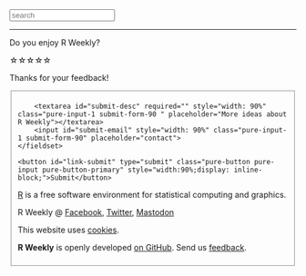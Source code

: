 
<form id="search-form" target="_blank" action="/search.html" method="get">
<label for="search-box"></label>
<input type="text" class="github-search-box" id="search-box" name="query" placeholder="search">
</form>

<script>
document.getElementById('search-form').addEventListener('submit', function(e){
    e.preventDefault();
    var value_search = document.getElementById('search-box').value;
    _paq.push(['trackSiteSearch',
        value_search,
        document.URL,
        0
    ]);
    setTimeout(function(){
       document.location = "https://github.com/rweekly/rweekly.org/search?utf8=%E2%9C%93&q=" + encodeURIComponent(value_search) + "+extension%3Ar+extension%3Amd&type=Code";
    }, 250);
});
</script>

<hr/>

<div class="fb-page" data-href="https://www.facebook.com/rweekly/" data-small-header="false" data-adapt-container-width="true" data-hide-cover="false" data-show-facepile="true"></div>

<p></p>

Do you enjoy R Weekly?

<div id="star-rating" class="rating" style="margin-bottom:10px;" >
<span class="stars-item" data-value="5">☆</span><span class="stars-item" data-value="4">☆</span><span class="stars-item" data-value="3">☆</span><span class="stars-item" data-value="2">☆</span><span class="stars-item" data-value="1">☆</span>
</div>

<form id="submit-form" class="hided-form pure-form" style="margin-bottom: 20px;">
    <p id="res-text">Thanks for your feedback!</p>
    <fieldset class="pure-group">

        <textarea id="submit-desc" required="" style="width: 90%" class="pure-input-1 submit-form-90 " placeholder="More ideas about R Weekly"></textarea>
        <input id="submit-email" style="width: 90%" class="pure-input-1 submit-form-90" placeholder="contact">
    </fieldset>

    <button id="link-submit" type="submit" class="pure-button pure-input pure-button-primary" style="width:90%;display: inline-block;">Submit</button>
</form>
<div style="display: none;" id="dialog" title="Submission Status">
  <p></p>
</div>

<script>

function stars_on_clicks() {
    if(this.getAttribute('click-done') !== "true"){
        // handle stars
        var stars = document.querySelectorAll('#star-rating .stars-item');
        var chosen_value = parseInt(this.getAttribute('data-value'));

        for(var jj=0; jj!=stars.length;jj++){
            var curr = parseInt(stars[jj].getAttribute('data-value'));
            if (curr > chosen_value){
                stars[jj].innerHTML = '';
            }else{
                stars[jj].innerHTML = "★";
            }
            stars[jj].setAttribute('click-done',"true");
        }

        // handle xhr
        var final_url = "https://api.rweekly.org/rating?value=" + chosen_value + "&path=" + encodeURIComponent(window.location.href);

        var xhr = new XMLHttpRequest();
        var time_xhr = (new Date()).getTime();
        xhr.open("GET", final_url);
        xhr.onreadystatechange = function() {
            if (xhr.readyState == 4 && ( xhr.status == 200 || xhr.status == 304 )) {
                var xhr_res = JSON.parse(xhr.responseText);
                if (xhr_res.hasOwnProperty('error')){
                    document.getElementById('res-text').innerHTML = 'Thanks! You already voted today!';
                    _paq.push(['trackEvent', "submit-rating", "error", xhr_res.error, (new Date()).getTime() - time_xhr]);
                } else {
                    _paq.push(['trackEvent', "submit-rating", "done", chosen_value, (new Date()).getTime() - time_xhr]);
                }
            }
        }
        xhr.send();
        _paq.push(['trackEvent', "submit-rating", "begin", chosen_value]);

        // handle show form
        document.getElementById('submit-form').classList.remove('hided-form');
        document.getElementById('submit-form').setAttribute('stars-num', chosen_value);

    }
}

document.addEventListener("DOMContentLoaded", function () {
    var stars = document.querySelectorAll('#star-rating .stars-item');
    for(var ii=0; ii!=stars.length;ii++){
        stars[ii].addEventListener("click", stars_on_clicks.bind(stars[ii]));
        stars[ii].addEventListener("touchend", stars_on_clicks.bind(stars[ii]));
    };

    document.getElementById( "submit-form" ).addEventListener( "submit", function(e) {
    e.preventDefault();

    var final_url = {};
    final_url.value = (document.getElementById('submit-form').getAttribute('stars-num'));
    final_url.desc = (document.getElementById('submit-desc').value);
    final_url.email = (document.getElementById('submit-email').value);

    var xhr = new XMLHttpRequest();
    var time_xhr = (new Date()).getTime();
    xhr.open("POST", "https://api.rweekly.org/feedback", true);
    xhr.onreadystatechange = function() {
        if (xhr.readyState == 4 && ( xhr.status == 200 || xhr.status == 304 )) {
            var xhr_res = JSON.parse(xhr.responseText);
            if (xhr_res.hasOwnProperty('error')){
                document.getElementById('dialog').firstElementChild.innerHTML = 'Sorry, there are too many requests. You can also talk to us with Twitter or Google Group!';
                _paq.push(['trackEvent', "submit-feedback", "error", (new Date()).getTime() - time_xhr]);
            } else {
                _paq.push(['trackEvent', "submit-feedback", "done", (new Date()).getTime() - time_xhr]);
                var words;

                document.getElementById('dialog').firstElementChild.innerHTML = 'Thanks for your feedback!';
                document.getElementById('submit-desc').value = '';
                document.getElementById('submit-email').value = '';
            }
            $( "#dialog" ).dialog({
                show: {
                    effect: "fade",
                    duration: 300
                },
                hide: {
                    effect: "fade",
                    duration: 300
                }
            });
        }
    }
    xhr.setRequestHeader("Content-Type", "application/json;charset=UTF-8");
    xhr.send(JSON.stringify(final_url));
    _paq.push(['trackEvent', "submit-feedback", "begin"]);
    });
});

</script>

[R](https://www.r-project.org/) is a free software environment for statistical computing and graphics.

R Weekly @ [Facebook](https://facebook.com/rweekly), [Twitter](https://twitter.com/rweekly_org), [Mastodon](https://fosstodon.org/@rweekly)

This website uses [cookies](/privacy).

**R Weekly** is openly developed [on GitHub](https://github.com/rweekly/rweekly.org). Send us [feedback](https://rweekly.org/about.html#communication).

<p class="hide-support added-hostname support-rweekly"></p>

<div id="fb-root"></div>
